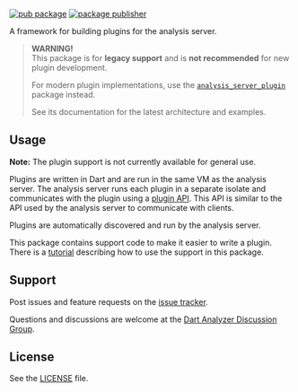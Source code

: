 [![pub package](https://img.shields.io/pub/v/analyzer_plugin.svg)](https://pub.dev/packages/analyzer_plugin)
[![package publisher](https://img.shields.io/pub/publisher/analyzer_plugin.svg)](https://pub.dev/packages/analyzer_plugin/publisher)

A framework for building plugins for the analysis server.

> **WARNING!**  
> This package is for **legacy support** and is **not recommended** for new plugin development.  
>  
> For modern plugin implementations, use the [`analysis_server_plugin`](https://pub.dev/packages/analysis_server_plugin) package instead.  
>  
> See its documentation for the latest architecture and examples.

## Usage

**Note:** The plugin support is not currently available for general use.

Plugins are written in Dart and are run in the same VM as the analysis server.
The analysis server runs each plugin in a separate isolate and communicates with
the plugin using a [plugin API][pluginapi]. This API is similar to the API used
by the analysis server to communicate with clients.

Plugins are automatically discovered and run by the analysis server.

This package contains support code to make it easier to write a plugin. There is
a [tutorial][tutorial] describing how to use the support in this package.

## Support

Post issues and feature requests on the [issue tracker][issues].

Questions and discussions are welcome at the
[Dart Analyzer Discussion Group][list].

## License

See the [LICENSE] file.

[issues]: https://github.com/dart-lang/sdk/issues
[LICENSE]: https://github.com/dart-lang/sdk/blob/main/pkg/analyzer/LICENSE
[list]: https://groups.google.com/a/dartlang.org/forum/#!forum/analyzer-discuss
[pluginapi]: https://htmlpreview.github.io/?https://github.com/dart-lang/sdk/blob/main/pkg/analyzer_plugin/doc/api.html
[tutorial]: https://github.com/dart-lang/sdk/blob/main/pkg/analyzer_plugin/doc/tutorial/tutorial.md
